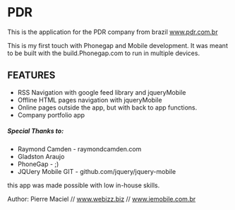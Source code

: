 # PDR

This is the application for the PDR company from brazil
www.pdr.com.br

This is my first touch with Phonegap and Mobile development.
It was meant to be built with the build.Phonegap.com
to run in multiple devices.


## FEATURES
- RSS Navigation with google feed library and jqueryMobile
- Offline HTML pages navigation with jqueryMobile
- Online pages outside the app, but with back to app functions.
- Company portfolio app


##### Special Thanks to:
- Raymond Camden - raymondcamden.com
- Gladston Araujo
- PhoneGap - ;)
- JQUery Mobile GIT - github.com/jquery/jquery-mobile

this app was made possible with low in-house skills.



Author: 
Pierre Maciel // www.webizz.biz // www.iemobile.com.br
